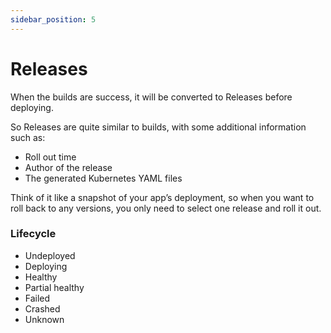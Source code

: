 ```yaml
---
sidebar_position: 5
---
```


# Releases

When the builds are success, it will be converted to Releases before deploying.

So Releases are quite similar to builds, with some additional information such as:

- Roll out time
- Author of the release
- The generated Kubernetes YAML files

Think of it like a snapshot of your app’s deployment, so when you want to roll back to any versions, you only need to select one release and roll it out.

### Lifecycle

- Undeployed
- Deploying
- Healthy
- Partial healthy
- Failed
- Crashed
- Unknown